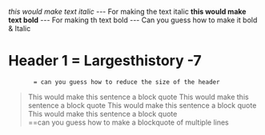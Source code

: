 _this would make text italic_ --- For making the text italic
**this would make text bold** --- For making th text bold
                             --- Can you guess how to make it bold & Italic
# Header 1 = Largesthistory -7
           = can you guess how to reduce the size of the header 

> This would make this sentence a block quote 
> This would make this sentence a block quote 
> This would make this sentence a block quote 
> This would make this sentence a block quote   
 ==can you guess how to make a blockquote of multiple lines 